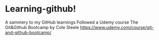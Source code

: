# Learning-github!
A sammery to my GitHub learnings
Followed a Udemy course The Git&Github Bootcamp by Cole Steele
https://www.udemy.com/course/git-and-github-bootcamp/
